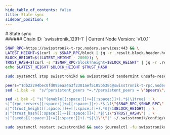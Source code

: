 ```yaml
---
hide_table_of_contents: false
title: State sync
sidebar_position: 4
---
```


<div class="h1-with-icon icon-swisstronic">
# State sync
</div>
###### Chain ID: `swisstronik_1291-1` | Current Node Version: `v1.0.1`

```bash
SNAP_RPC=https://swisstronik-t-rpc.noders.services:443 && \
LATEST_HEIGHT=$(curl -s $SNAP_RPC/block | jq -r .result.block.header.height); \
BLOCK_HEIGHT=$((LATEST_HEIGHT - 2000)); \
TRUST_HASH=$(curl -s "$SNAP_RPC/block?height=$BLOCK_HEIGHT" | jq -r .result.block_id.hash) && \
echo $LATEST_HEIGHT $BLOCK_HEIGHT $TRUST_HASH
```
```bash
sudo systemctl stop swisstronikd && swisstronikd tendermint unsafe-reset-all --home ~/.swisstronik --keep-addr-book
```
```bash
peers="1db22294bec0fd095eaa4a3f2381aef5105b538c@swisstronik-t-rpc.noders.services:26656"
sed -i.bak -e  "s/^persistent_peers *=.*/persistent_peers = \"$peers\"/" ~/.swisstronik/config/config.toml
```
```bash
sed -i.bak -E "s|^(enable[[:space:]]+=[[:space:]]+).*$|\1true| ; \
s|^(rpc_servers[[:space:]]+=[[:space:]]+).*$|\1\"$SNAP_RPC,$SNAP_RPC\"| ; \
s|^(trust_height[[:space:]]+=[[:space:]]+).*$|\1$BLOCK_HEIGHT| ; \
s|^(trust_hash[[:space:]]+=[[:space:]]+).*$|\1\"$TRUST_HASH\"| ; \
s|^(seeds[[:space:]]+=[[:space:]]+).*$|\1\"\"|" ~/.swisstronik/config/config.toml
```
```bash
sudo systemctl restart swisstronikd && sudo journalctl -fu swisstronikd --no-hostname -o cat
```
